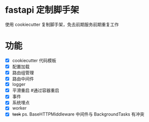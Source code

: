 # fastapi 定制脚手架

使用 cookiecutter 复制脚手架，免去前期服务前期重复工作

# 功能

- [x] cookiecutter 代码模板
- [x] 配置加载
- [x] 路由组管理
- [x] 路由中间件
- [x] logger
- [x] 平滑重启 #通过容器重启
- [x] 事件
- [x] 系统埋点
- [x] worker
- [x] ~~task~~ ps. BaseHTTPMiddleware 中间件与 BackgroundTasks 有冲突
